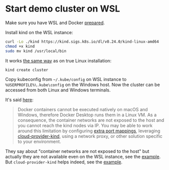 # Start demo cluster on WSL

Make sure you have WSL and Docker [prepared](../wsl/README.md). 

Install kind on the WSL instance:

```bash
curl -Lo ./kind https://kind.sigs.k8s.io/dl/v0.24.0/kind-linux-amd64
chmod +x kind
sudo mv kind /usr/local/bin
```

It works [the same way](../kind_empty_cluster/README.md) as on true Linux installation:

```bash
kind create cluster
```

Copy kubeconfig from `~/.kube/config` on WSL instance to `%USERPROFILE%\.kube\config` on the Windows host. Now the cluster can be accessed from both Linux and Windows terminals.

It's said [here](https://kind.sigs.k8s.io/docs/user/known-issues/#docker-desktop-for-macos-and-windows):

> Docker containers cannot be executed natively on macOS and Windows, therefore Docker Desktop runs them in a Linux VM. As a consequence, the container networks are not exposed to the host and you cannot reach the kind nodes via IP. You may be able to work around this limitation by configuring [extra port mappings](https://kind.sigs.k8s.io/docs/user/configuration/#extra-port-mappings), leveraging [cloud-provider-kind](https://github.com/kubernetes-sigs/cloud-provider-kind), using a network proxy, or other solution specific to your environment.

They say about "container networks are not exposed to the host" but actually they are not available even on the WSL instance, see the [example](../kind_echo_wsl/README.md). But `cloud-provider-kind` helps indeed, see the [example](../kind_lb/README.md).
